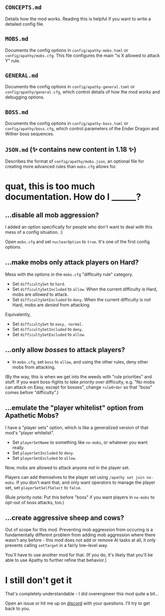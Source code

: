 ## `CONCEPTS.md`

Details how the mod works. Reading this is helpful if you want to write a detailed config file.

## `MOBS.md`

Documents the config options in `config/apathy-mobs.toml` or `config/apathy/mobs.cfg`. This file configures the main "is X allowed to attack Y" rule.

## `GENERAL.md`

Documents the config options in `config/apathy-general.toml` or `config/apathy/general.cfg`, which control details of how the mod works and debugging options.

## `BOSS.md`

Documents the config options in `config/apathy-boss.toml` or `config/apathy/boss.cfg`, which control parameters of the Ender Dragon and Wither boss sequences.

## `JSON.md` (✨ contains new content in 1.18 ✨)

Describes the format of `config/apathy/mobs.json`, an optional file for creating more advanced rules than `mobs.cfg` allows for.

# quat, this is too much documentation. How do I ______?

## ...disable all mob aggression?

I added an option specifically for people who don't want to deal with this mess of a config situation. :)

Open `mobs.cfg` and set `nuclearOption` to `true`. It's one of the first config options.

## ...make mobs only attack players on Hard?

Mess with the options in the `mobs.cfg` "difficulty rule" category.

* Set `difficultySet` to `hard`.
* Set `difficultySetIncluded` to `allow`. When the current difficulty *is* Hard, mobs are *allowed* to attack.
* Set `difficultySetExcluded` to `deny`. When the current difficulty is *not* Hard, mobs are *denied* from attacking.

Equivalently,

* Set `difficultySet` to `easy, normal`.
* Set `difficultySetIncluded` to `deny`.
* Set `difficultySetExcluded` to `allow`.

## ...only allow *bosses* to attack players?

* In `mobs.cfg`, set `boss` to `allow`, and using the other rules, deny other mobs from attacking.

(By the way, this is when we get into the weeds with "rule priorities" and stuff. If you want boss-fights to *take priority over* difficulty, e.g. "No mobs can attack on Easy, except for bosses", change `ruleOrder` so that "boss" comes before "difficulty".)

## ...emulate the "player whitelist" option from Apathetic Mobs?

I have a "player sets" option, which is like a generalized version of that mod's "player whitelist".

* Set `playerSetName` to something like `no-mobs`, or whatever you want really.
* Set `playerSetIncluded` to `deny`.
* Set `playerSetExcluded` to `allow`.

Now, mobs are allowed to attack anyone *not* in the player set.

Players can add themselves to the player set using `/apathy set join no-mobs`. If you don't want that, and only want operators to manage the player set, set `playerSetSelfSelect` to `false`.

(Rule priority note: Put this before "boss" if you want players in `no-mobs` to opt-out of boss attacks, too.)

## ...create aggressive sheep and cows?

Out of scope for this mod. Preventing mob aggression from occuring is a fundamentally different problem from adding mob aggression where there wasn't any before - this mod does not add or remove AI tasks at all, it only prevents calling `setTarget` in a fairly low-level way.

You'll have to use another mod for that. (If you do, it's likely that you'll be able to use Apathy to further refine that behavior.)

# I still don't get it

That's completely understandable - I did overengineer this mod quite a bit...

Open an issue or hit me up on [discord](https://highlysuspect.agency/discord) with your questions. I'll try to get back to you.
